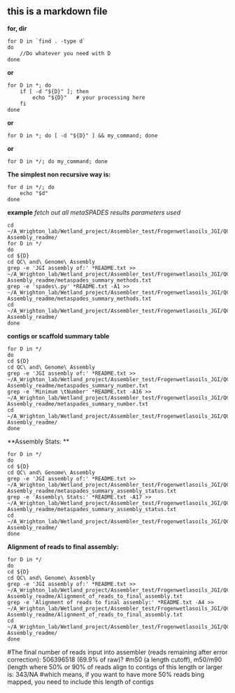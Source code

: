 ## this is a markdown file

**for, dir**

```console
for D in `find . -type d`
do
    //Do whatever you need with D
done
```
**or**

```console
for D in *; do
    if [ -d "${D}" ]; then
        echo "${D}"   # your processing here
    fi
done
```

**or**
```console
for D in *; do [ -d "${D}" ] && my_command; done
```

**or**
```console
for D in */; do my_command; done
```

**The simplest non recursive way is:**
```console
for d in */; do
    echo "$d"
done
```

**example**
*fetch out all metaSPADES results*
*parameters used*

```console
cd ~/A_Wrighton_lab/Wetland_project/Assembler_test/Frogenwetlasoils_JGI/QC_Genome\ Assembly_readme/
for D in */
do
cd ${D}
cd QC\ and\ Genome\ Assembly
grep -e 'JGI assembly of:' *README.txt >> ~/A_Wrighton_lab/Wetland_project/Assembler_test/Frogenwetlasoils_JGI/QC_Genome\ Assembly_readme/metaspades_summary_methods.txt
grep -e 'spades\.py' *README.txt -A1 >> ~/A_Wrighton_lab/Wetland_project/Assembler_test/Frogenwetlasoils_JGI/QC_Genome\ Assembly_readme/metaspades_summary_methods.txt
cd ~/A_Wrighton_lab/Wetland_project/Assembler_test/Frogenwetlasoils_JGI/QC_Genome\ Assembly_readme/
done

```

**contigs or scaffold summary table**

```console
for D in */
do
cd ${D}
cd QC\ and\ Genome\ Assembly
grep -e 'JGI assembly of:' *README.txt >> ~/A_Wrighton_lab/Wetland_project/Assembler_test/Frogenwetlasoils_JGI/QC_Genome\ Assembly_readme/metaspades_summary_number.txt
grep -e 'Minimum \tNumber' *README.txt -A16 >> ~/A_Wrighton_lab/Wetland_project/Assembler_test/Frogenwetlasoils_JGI/QC_Genome\ Assembly_readme/metaspades_summary_number.txt
cd ~/A_Wrighton_lab/Wetland_project/Assembler_test/Frogenwetlasoils_JGI/QC_Genome\ Assembly_readme/
done
```

**Assembly Stats: **

```console
for D in */
do
cd ${D}
cd QC\ and\ Genome\ Assembly
grep -e 'JGI assembly of:' *README.txt >> ~/A_Wrighton_lab/Wetland_project/Assembler_test/Frogenwetlasoils_JGI/QC_Genome\ Assembly_readme/metaspades_summary_assembly_status.txt
grep -e 'Assembly\ Stats:' *README.txt -A17 >> ~/A_Wrighton_lab/Wetland_project/Assembler_test/Frogenwetlasoils_JGI/QC_Genome\ Assembly_readme/metaspades_summary_assembly_status.txt
cd ~/A_Wrighton_lab/Wetland_project/Assembler_test/Frogenwetlasoils_JGI/QC_Genome\ Assembly_readme/
done
```

**Alignment of reads to final assembly:**

```console
for D in */
do
cd ${D}
cd QC\ and\ Genome\ Assembly
grep -e 'JGI assembly of:' *README.txt >> ~/A_Wrighton_lab/Wetland_project/Assembler_test/Frogenwetlasoils_JGI/QC_Genome\ Assembly_readme/Alignment_of_reads_to_final_assembly.txt
grep -e 'Alignment of reads to final assembly:' *README.txt -A4 >> ~/A_Wrighton_lab/Wetland_project/Assembler_test/Frogenwetlasoils_JGI/QC_Genome\ Assembly_readme/Alignment_of_reads_to_final_assembly.txt
cd ~/A_Wrighton_lab/Wetland_project/Assembler_test/Frogenwetlasoils_JGI/QC_Genome\ Assembly_readme/
done

```

#The final number of reads input into assembler (reads remaining after error correction): 506396518 (69.9% of raw)?
#m50 (a length cutoff), m50/m90 (length where 50% or 90% of reads align to contigs of this length or larger is: 343/NA
#which means, if you want to have more 50% reads bing mapped, you need to include this length of contigs
